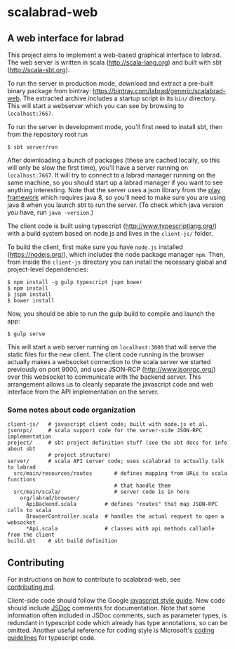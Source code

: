 # scalabrad-web

## A web interface for labrad

This project aims to implement a web-based graphical interface to labrad.
The web server is written in scala (http://scala-lang.org) and built with sbt (http://scala-sbt.org).

To run the server in production mode, download and extract a pre-built binary package from bintray: https://bintray.com/labrad/generic/scalabrad-web.
The extracted archive includes a startup script in its `bin/` directory.
This will start a webserver which you can see by browsing to `localhost:7667`.

To run the server in development mode, you'll first need to install sbt, then from the repository root run

```
$ sbt server/run
```

After downloading a bunch of packages (these are cached locally, so this will only be slow the first time),
you'll have a server running on `localhost:7667`. It will try to connect to a labrad manager running on
the same machine, so you should start up a labrad manager if you want to see anything interesting.
Note that the server uses a json library from the [play framework](https://www.playframework.com/) which
requires java 8, so you'll need to make sure you are using java 8 when you launch sbt
to run the server. (To check which java version you have, run `java -version`.)

The client code is built using typescript (http://www.typescriptlang.org/) with a build
system based on node.js and lives in the `client-js/` folder.

To build the client, first make sure you have `node.js` installed (https://nodejs.org/), which includes
the node package manager `npm`. Then, from inside the `client-js` directory you can install the necessary
global and project-level dependencies:

```
$ npm install -g gulp typescript jspm bower
$ npm install
$ jspm install
$ bower install
```

Now, you should be able to run the gulp build to compile and launch the app:

```
$ gulp serve
```

This will start a web server running on `localhost:3000` that will serve the static files for the new client.
The client code running in the browser actually makes a websocket connection to the scala server we started
previously on port 9000, and uses JSON-RCP (http://www.jsonrpc.org/) over this websocket to communicate with
the backend server. This arrangement allows us to cleanly separate the javascript code and web interface from
the API implementation on the server.

### Some notes about code organization

```
client-js/   # javascript client code; built with node.js et al.
jsonrpc/     # scala support code for the server-side JSON-RPC implementation
project/     # sbt project definition stuff (see the sbt docs for info about sbt
             # project structure)
server/      # scala API server code; uses scalabrad to actually talk to labrad
  src/main/resources/routes       # defines mapping from URLs to scala functions
                                  # that handle them
  src/main/scala/                 # server code is in here
    org/labrad/browser/
      ApiBackend.scala         # defines "routes" that map JSON-RPC calls to scala
      BrowserController.scala  # handles the actual request to open a websocket
      *Api.scala               # classes with api methods callable from the client
build.sbt    # sbt build definition
```

## Contributing

For instructions on how to contribute to scalabrad-web, see [contributing.md](https://github.com/labrad/labrad/blob/master/contributing.md).

Client-side code should follow the Google [javascript style guide](http://google.github.io/styleguide/javascriptguide.xml).
New code should include [JSDoc](http://usejsdoc.org/) comments for documentation.
Note that some information often included in JSDoc comments, such as parameter types, is redundant in typescript code which already has type annotations, so can be omitted.
Another useful reference for coding style is Microsoft's [coding guidelines](https://github.com/Microsoft/TypeScript/wiki/Coding-guidelines) for typescript code.

